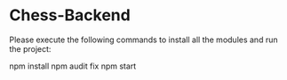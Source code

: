 # Chess-Backend

Please execute the following commands to install all the modules and run the project:

npm install
npm audit fix
npm start
